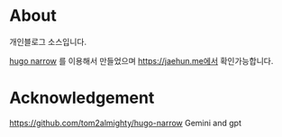 # About
개인블로그 소스입니다.

[hugo narrow](https://github.com/tom2almighty/hugo-narrow) 를 이용해서 만들었으며 https://jaehun.me에서 확인가능합니다.

# Acknowledgement
https://github.com/tom2almighty/hugo-narrow
Gemini and gpt
